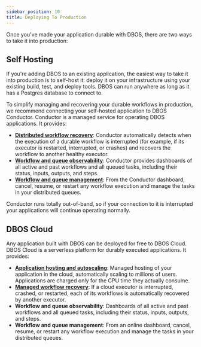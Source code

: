 ```yaml
---
sidebar_position: 10
title: Deploying To Production
---
```


Once you've made your application durable with DBOS, there are two ways to take it into production:

## Self Hosting

If you're adding DBOS to an existing application, the easiest way to take it into production is to self-host it: deploy it on your infrastructure using your existing build, test, and deploy tools.
DBOS can run anywhere as long as it has a Postgres database to connect to.

To simplify managing and recovering your durable workflows in production, we recommend connecting your self-hosted application to DBOS Conductor.
Conductor is a managed service for operating DBOS applications.
It provides:

- [**Distributed workflow recovery**](./self-hosting/workflow-recovery.md): Conductor automatically detects when the execution of a durable workflow is interrupted (for example, if its executor is restarted, interrupted, or crashes) and recovers the workflow to another healthy executor.
- [**Workflow and queue observability**](./self-hosting/workflow-management.md): Conductor provides dashboards of all active and past workflows and all queued tasks, including their status, inputs, outputs, and steps.
- [**Workflow and queue management**](./self-hosting/workflow-management.md): From the Conductor dashboard, cancel, resume, or restart any workflow execution and manage the tasks in your distributed queues.

Conductor runs totally out-of-band, so if your connection to it is interrupted your applications will continue operating normally.

## DBOS Cloud

Any application built with DBOS can be deployed for free to DBOS Cloud.
DBOS Cloud is a serverless platform for durably executed applications.
It provides:

- [**Application hosting and autoscaling**](./dbos-cloud/application-management.md): Managed hosting of your application in the cloud, automatically scaling to millions of users. Applications are charged only for the CPU time they actually consume.
- [**Managed workflow recovery**](./dbos-cloud/application-management.md): If a cloud executor is interrupted, crashed, or restarted, each of its workflows is automatically recovered by another executor.
- **Workflow and queue observability**: Dashboards of all active and past workflows and all queued tasks, including their status, inputs, outputs, and steps.
- **Workflow and queue management**: From an online dashboard, cancel, resume, or restart any workflow execution and manage the tasks in your distributed queues.